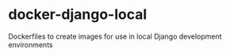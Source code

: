 docker-django-local
===================

Dockerfiles to create images for use in local Django development environments
